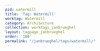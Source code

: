 ```yaml
---
pid: watermill
title: 'Tag: Watermill'
worktag: Watermill
category: Architecture
collection: worktags_janbrueghel
layout: tagpage_janbrueghel
order: '188'
permalink: "/janbrueghel/tags/watermill/"
---
```

